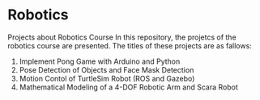 # Robotics
Projects about Robotics Course
In this repository, the projetcs of the robotics course are presented. The titles of these projects are as fallows:
1. Implement Pong Game with Arduino and Python
2. Pose Detection of Objects and Face Mask Detection
3. Motion Contol of TurtleSim Robot (ROS and Gazebo)
4. Mathematical Modeling of a 4-DOF Robotic Arm and Scara Robot
